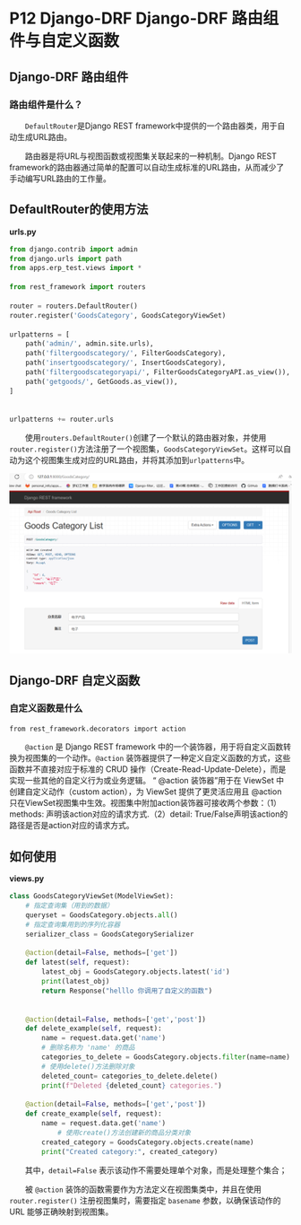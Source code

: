 # P12 Django-DRF Django-DRF 路由组件与自定义函数
## Django-DRF 路由组件

### 路由组件是什么？

　　`DefaultRouter`是Django REST framework中提供的一个路由器类，用于自动生成URL路由。

　　路由器是将URL与视图函数或视图集关联起来的一种机制。Django REST framework的路由器通过简单的配置可以自动生成标准的URL路由，从而减少了手动编写URL路由的工作量。

## DefaultRouter的使用方法

**urls.py**

```python
from django.contrib import admin
from django.urls import path
from apps.erp_test.views import *

from rest_framework import routers

router = routers.DefaultRouter()
router.register('GoodsCategory', GoodsCategoryViewSet)

urlpatterns = [
    path('admin/', admin.site.urls),
    path('filtergoodscategory/', FilterGoodsCategory),
    path('insertgoodscategory/', InsertGoodsCategory),
    path('filtergoodscategoryapi/', FilterGoodsCategoryAPI.as_view()),
    path('getgoods/', GetGoods.as_view()),
]


urlpatterns += router.urls
```


　　使用`routers.DefaultRouter()`​创建了一个默认的路由器对象，并使用`router.register()`​方法注册了一个视图集，`GoodsCategoryViewSet`​。这样可以自动为这个视图集生成对应的URL路由，并将其添加到`urlpatterns`​中。

![image](assets\image-20230815164041-GoodsCategoryList.png)

## Django-DRF 自定义函数
### 自定义函数是什么

`from rest_framework.decorators import action`

　　`@action` 是 Django REST framework 中的一个装饰器，用于将自定义函数转换为视图集的一个动作。`@action` 装饰器提供了一种定义自定义函数的方式，这些函数并不直接对应于标准的 CRUD 操作（Create-Read-Update-Delete），而是实现一些其他的自定义行为或业务逻辑。
 “ @action 装饰器”用于在 ViewSet 中创建自定义动作（custom action），为 ViewSet 提供了更灵活应用且 @action 只在ViewSet视图集中生效。视图集中附加action装饰器可接收两个参数：（1）methods: 声明该action对应的请求方式.（2）detail: True/False声明该action的路径是否是action对应的请求方式。

## 如何使用

**views.py**

```python
class GoodsCategoryViewSet(ModelViewSet):
    # 指定查询集（用到的数据）
    queryset = GoodsCategory.objects.all()
    # 指定查询集用到的序列化容器
    serializer_class = GoodsCategorySerializer

    @action(detail=False, methods=['get'])
    def latest(self, request):
        latest_obj = GoodsCategory.objects.latest('id')
        print(latest_obj)
        return Response("helllo 你调用了自定义的函数")


    @action(detail=False, methods=['get','post'])
    def delete_example(self, request):
        name = request.data.get('name')
        # 删除名称为 'name' 的商品
        categories_to_delete = GoodsCategory.objects.filter(name=name)
        # 使用delete()方法删除对象
        deleted_count= categories_to_delete.delete()
        print(f"Deleted {deleted_count} categories.")      

    @action(detail=False, methods=['get','post'])
    def create_example(self, request):
        name = request.data.get('name')
            # 使用create()方法创建新的商品分类对象
        created_category = GoodsCategory.objects.create(name)
        print("Created category:", created_category)   
```

　　其中，`detail=False` 表示该动作不需要处理单个对象，而是处理整个集合；

　　被 `@action` 装饰的函数需要作为方法定义在视图集类中，并且在使用 `router.register()` 注册视图集时，需要指定 `basename` 参数，以确保该动作的 URL 能够正确映射到视图集。
